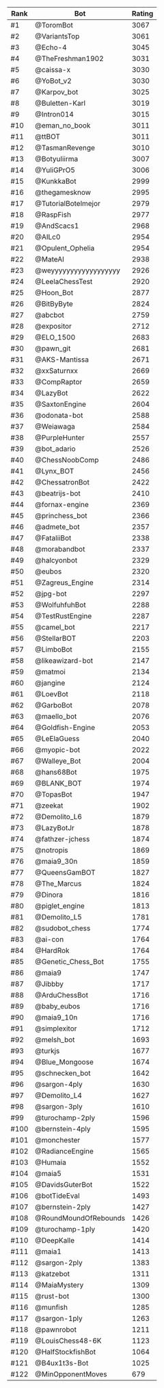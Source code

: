 Rank|Bot|Rating
---|---|---
#1|@ToromBot|3067
#2|@VariantsTop|3061
#3|@Echo-4|3045
#4|@TheFreshman1902|3031
#5|@caissa-x|3030
#6|@YoBot_v2|3030
#7|@Karpov_bot|3025
#8|@Buletten-Karl|3019
#9|@Intron014|3015
#10|@eman_no_book|3011
#11|@ttBOT|3011
#12|@TasmanRevenge|3010
#13|@Botyuliirma|3007
#14|@YuliGPrO5|3006
#15|@KunkkaBot|2999
#16|@thegamesknow|2995
#17|@TutorialBotelmejor|2979
#18|@RaspFish|2977
#19|@AndScacs1|2968
#20|@AILc0|2954
#21|@Opulent_Ophelia|2954
#22|@MateAI|2938
#23|@weyyyyyyyyyyyyyyyyyy|2926
#24|@LeelaChessTest|2920
#25|@Hoon_Bot|2877
#26|@BitByByte|2824
#27|@abcbot|2759
#28|@expositor|2712
#29|@ELO_1500|2683
#30|@pawn_git|2681
#31|@AKS-Mantissa|2671
#32|@xxSaturnxx|2669
#33|@CompRaptor|2659
#34|@LazyBot|2622
#35|@SaxtonEngine|2604
#36|@odonata-bot|2588
#37|@Weiawaga|2584
#38|@PurpleHunter|2557
#39|@bot_adario|2526
#40|@ChessNoobComp|2486
#41|@Lynx_BOT|2456
#42|@ChessatronBot|2422
#43|@beatrijs-bot|2410
#44|@fornax-engine|2369
#45|@princhess_bot|2366
#46|@admete_bot|2357
#47|@FataliiBot|2338
#48|@morabandbot|2337
#49|@halcyonbot|2329
#50|@eubos|2320
#51|@Zagreus_Engine|2314
#52|@jpg-bot|2297
#53|@WolfuhfuhBot|2288
#54|@TestRustEngine|2287
#55|@camel_bot|2217
#56|@StellarBOT|2203
#57|@LimboBot|2155
#58|@likeawizard-bot|2147
#59|@matmoi|2134
#60|@jangine|2124
#61|@LoevBot|2118
#62|@GarboBot|2078
#63|@maello_bot|2076
#64|@Goldfish-Engine|2053
#65|@LeElaGuess|2040
#66|@myopic-bot|2022
#67|@Walleye_Bot|2004
#68|@hans68Bot|1975
#69|@BLANK_BOT|1974
#70|@TopasBot|1947
#71|@zeekat|1902
#72|@Demolito_L6|1879
#73|@LazyBotJr|1878
#74|@fathzer-jchess|1874
#75|@notropis|1869
#76|@maia9_30n|1859
#77|@QueensGamBOT|1827
#78|@The_Marcus|1824
#79|@Dinora|1816
#80|@piglet_engine|1813
#81|@Demolito_L5|1781
#82|@sudobot_chess|1774
#83|@ai-con|1764
#84|@HardRok|1764
#85|@Genetic_Chess_Bot|1755
#86|@maia9|1747
#87|@Jibbby|1717
#88|@ArduChessBot|1716
#89|@baby_eubos|1716
#90|@maia9_10n|1716
#91|@simplexitor|1712
#92|@melsh_bot|1693
#93|@turkjs|1677
#94|@Blue_Mongoose|1674
#95|@schnecken_bot|1642
#96|@sargon-4ply|1630
#97|@Demolito_L4|1627
#98|@sargon-3ply|1610
#99|@turochamp-2ply|1596
#100|@bernstein-4ply|1595
#101|@monchester|1577
#102|@RadianceEngine|1565
#103|@Humaia|1552
#104|@maia5|1531
#105|@DavidsGuterBot|1522
#106|@botTideEval|1493
#107|@bernstein-2ply|1427
#108|@RoundMoundOfRebounds|1426
#109|@turochamp-1ply|1420
#110|@DeepKalle|1414
#111|@maia1|1413
#112|@sargon-2ply|1383
#113|@katzebot|1311
#114|@MaiaMystery|1309
#115|@rust-bot|1300
#116|@munfish|1285
#117|@sargon-1ply|1263
#118|@pawnrobot|1211
#119|@LouisChess48-6K|1123
#120|@HalfStockfishBot|1064
#121|@B4ux1t3s-Bot|1025
#122|@MinOpponentMoves|679

